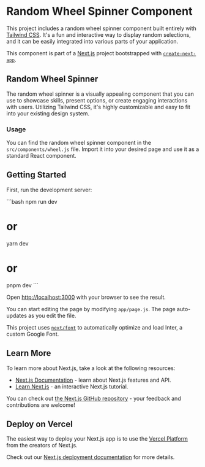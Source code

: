 # Random Wheel Spinner Component

This project includes a random wheel spinner component built entirely with [Tailwind CSS](https://tailwindcss.com/). It's a fun and interactive way to display random selections, and it can be easily integrated into various parts of your application.

This component is part of a [Next.js](https://nextjs.org/) project bootstrapped with [`create-next-app`](https://github.com/vercel/next.js/tree/canary/packages/create-next-app).

## Random Wheel Spinner

The random wheel spinner is a visually appealing component that you can use to showcase skills, present options, or create engaging interactions with users. Utilizing Tailwind CSS, it's highly customizable and easy to fit into your existing design system.

### Usage

You can find the random wheel spinner component in the `src/components/wheel.js` file. Import it into your desired page and use it as a standard React component.

## Getting Started

First, run the development server:

\```bash
npm run dev
# or
yarn dev
# or
pnpm dev
\```

Open [http://localhost:3000](http://localhost:3000) with your browser to see the result.

You can start editing the page by modifying `app/page.js`. The page auto-updates as you edit the file.

This project uses [`next/font`](https://nextjs.org/docs/basic-features/font-optimization) to automatically optimize and load Inter, a custom Google Font.

## Learn More

To learn more about Next.js, take a look at the following resources:

- [Next.js Documentation](https://nextjs.org/docs) - learn about Next.js features and API.
- [Learn Next.js](https://nextjs.org/learn) - an interactive Next.js tutorial.

You can check out [the Next.js GitHub repository](https://github.com/vercel/next.js/) - your feedback and contributions are welcome!

## Deploy on Vercel

The easiest way to deploy your Next.js app is to use the [Vercel Platform](https://vercel.com/new?utm_medium=default-template&filter=next.js&utm_source=create-next-app&utm_campaign=create-next-app-readme) from the creators of Next.js.

Check out our [Next.js deployment documentation](https://nextjs.org/docs/deployment) for more details.

